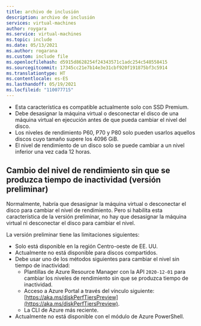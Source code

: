```yaml
---
title: archivo de inclusión
description: archivo de inclusión
services: virtual-machines
author: roygara
ms.service: virtual-machines
ms.topic: include
ms.date: 05/13/2021
ms.author: rogarana
ms.custom: include file
ms.openlocfilehash: d5915d8628254f24343571c1adc254c548558415
ms.sourcegitcommit: 17345cc21e7b14e3e31cbf920f191875bf3c5914
ms.translationtype: HT
ms.contentlocale: es-ES
ms.lasthandoff: 05/19/2021
ms.locfileid: "110077715"
---
```

- Esta característica es compatible actualmente solo con SSD Premium.
- Debe desasignar la máquina virtual o desconectar el disco de una máquina virtual en ejecución antes de que pueda cambiar el nivel del disco.
- Los niveles de rendimiento P60, P70 y P80 solo pueden usarlos aquellos discos cuyo tamaño supere los 4096 GiB.
- El nivel de rendimiento de un disco solo se puede cambiar a un nivel inferior una vez cada 12 horas.

## <a name="change-performance-tier-without-downtime-preview"></a>Cambio del nivel de rendimiento sin que se produzca tiempo de inactividad (versión preliminar)

Normalmente, habría que desasignar la máquina virtual o desconectar el disco para cambiar el nivel de rendimiento. Pero si habilita esta característica de la versión preliminar, no hay que desasignar la máquina virtual ni desconectar el disco para cambiar el nivel.

La versión preliminar tiene las limitaciones siguientes:
- Solo está disponible en la región Centro-oeste de EE. UU.
- Actualmente no está disponible para discos compartidos.
- Debe usar uno de los métodos siguientes para cambiar el nivel sin tiempo de inactividad:
    - Plantillas de Azure Resource Manager con la API `2020-12-01` para cambiar los niveles de rendimiento sin que se produzca tiempo de inactividad.
    - Acceso a Azure Portal a través del vínculo siguiente: [https://aka.ms/diskPerfTiersPreview](https://aka.ms/diskPerfTiersPreview).
    - La CLI de Azure más reciente.
- Actualmente no está disponible con el módulo de Azure PowerShell.